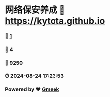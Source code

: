 # 网络保安养成 :link: https://kytota.github.io 
### :page_facing_up: [1](https://kytota.github.io/tag.html) 
### :speech_balloon: 4 
### :hibiscus: 9250 
### :alarm_clock: 2024-08-24 17:23:53 
### Powered by :heart: [Gmeek](https://github.com/Meekdai/Gmeek)
